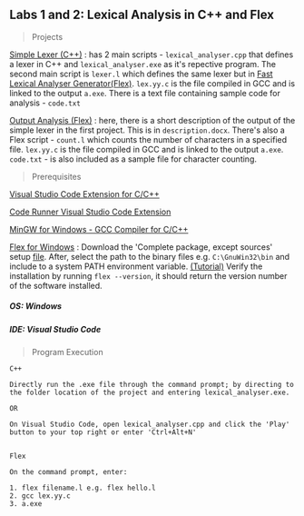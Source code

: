 ## Labs 1 and 2: Lexical Analysis in C++ and Flex

> Projects

[Simple Lexer (C++)](https://github.com/AllanVikiru/98587_CCProjects/tree/lex/Simple%20Lexer) : has 2 main scripts - ```lexical_analyser.cpp``` that defines a lexer in C++ and ```lexical_analyser.exe``` as it's repective program. The second main script is ```lexer.l``` which defines the same lexer but in [Fast Lexical Analyser Generator(Flex)](https://en.wikipedia.org/wiki/Flex_(lexical_analyser_generator)). ```lex.yy.c``` is the file compiled in GCC and is linked to the output ```a.exe```. There is a text file containing sample code for analysis - ```code.txt``` 

[Output Analysis (Flex)](https://github.com/AllanVikiru/98587_CCProjects/tree/lex/Output%20Analysis) : here, there is a short description of the output of the simple lexer in the first project. This is in ```description.docx```. There's also a Flex script - ```count.l``` which counts the number of characters in a specified file. ```lex.yy.c``` is the file compiled in GCC and is linked to the output ```a.exe```. ```code.txt``` - is also included as a sample file for character counting. 


> Prerequisites

[Visual Studio Code Extension for C/C++](https://code.visualstudio.com/docs/languages/cpp)

[Code Runner Visual Studio Code Extension](https://marketplace.visualstudio.com/items?itemName=formulahendry.code-runner)

[MinGW for Windows - GCC Compiler for C/C++](https://www.youtube.com/watch?v=sXW2VLrQ3Bs)

[Flex for Windows](http://gnuwin32.sourceforge.net/packages/flex.htm) : Download the 'Complete package, except sources' setup [file](http://gnuwin32.sourceforge.net/downlinks/flex.php). After, select the path to the binary files e.g. ```C:\GnuWin32\bin``` and include to a system PATH environment variable. [(Tutorial)](https://helpdeskgeek.com/windows-10/add-windows-path-environment-variable/) Verify the installation by running ```flex --version```, it should return the version number of the software installed.


##### OS: Windows
##### IDE: Visual Studio Code

> Program Execution

```
C++

Directly run the .exe file through the command prompt; by directing to the folder location of the project and entering lexical_analyser.exe.

OR 

On Visual Studio Code, open lexical_analyser.cpp and click the 'Play' button to your top right or enter 'Ctrl+Alt+N'
   
```

```
Flex

On the command prompt, enter:

1. flex filename.l e.g. flex hello.l
2. gcc lex.yy.c
3. a.exe 
            
```

